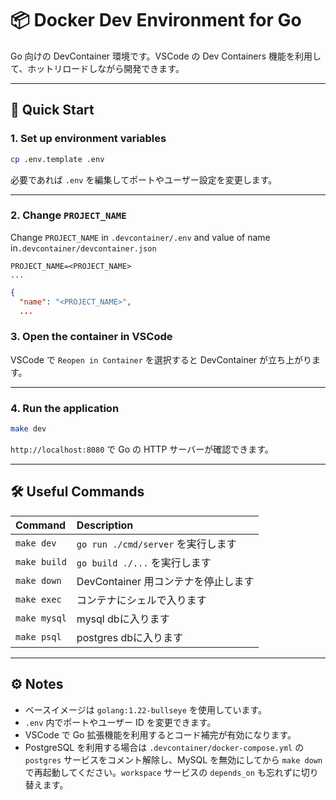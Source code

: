 # 📦 Docker Dev Environment for Go

Go 向けの DevContainer 環境です。VSCode の Dev Containers 機能を利用して、ホットリロードしながら開発できます。

---

## 🚀 Quick Start

### 1. Set up environment variables

```bash
cp .env.template .env
```

必要であれば `.env` を編集してポートやユーザー設定を変更します。

---

### 2. Change `PROJECT_NAME` 
Change `PROJECT_NAME` in `.devcontainer/.env` and value of name in`.devcontainer/devcontainer.json`
```.env
PROJECT_NAME=<PROJECT_NAME>
...
```
```json
{
  "name": "<PROJECT_NAME>",
  ...
```

### 3. Open the container in VSCode

VSCode で `Reopen in Container` を選択すると DevContainer が立ち上がります。

---

### 4. Run the application

```bash
make dev
```

`http://localhost:8080` で Go の HTTP サーバーが確認できます。

---

## 🛠️ Useful Commands

| Command     | Description                                   |
| :---------- | :-------------------------------------------- |
| `make dev`  | `go run ./cmd/server` を実行します             |
| `make build`| `go build ./...` を実行します                 |
| `make down` | DevContainer 用コンテナを停止します           |
| `make exec` | コンテナにシェルで入ります                    |
| `make mysql` | mysql dbに入ります                    |
| `make psql` | postgres dbに入ります                    |

---

## ⚙️ Notes

- ベースイメージは `golang:1.22-bullseye` を使用しています。
- `.env` 内でポートやユーザー ID を変更できます。
- VSCode で Go 拡張機能を利用するとコード補完が有効になります。
- PostgreSQL を利用する場合は `.devcontainer/docker-compose.yml` の `postgres` サービスをコメント解除し、MySQL を無効にしてから `make down` で再起動してください。`workspace` サービスの `depends_on` も忘れずに切り替えます。


